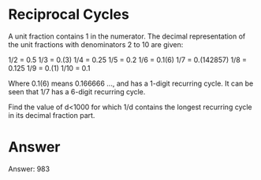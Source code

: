 # Reciprocal Cycles

A unit fraction contains 1 in the numerator. The decimal representation of the unit fractions with denominators 2 to 10 are given:

1/2 = 0.5
1/3 = 0.(3)
1/4 = 0.25
1/5 = 0.2
1/6 = 0.1(6)
1/7 = 0.(142857)
1/8 = 0.125
1/9 = 0.(1)
1/10 = 0.1

Where 0.1(6) means 0.166666 ..., and has a 1-digit recurring cycle. It can be seen that 1/7 has a 6-digit recurring cycle.

Find the value of d<1000 for which 1/d contains the longest recurring cycle in its decimal fraction part.

# Answer

Answer: 983
